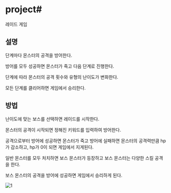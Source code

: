 # project# 
레이드 게임

## 설명

단계마다 몬스터의 공격을 방어한다.

방어를 모두 성공하면 몬스터가 죽고 다음 단계로 진행한다.

단계에 따라 몬스터의 공격 횟수와 유형의 난이도가 변화한다.

모든 단계를 클리어하면 게임에서 승리한다.

## 방법

난이도에 맞는 보스를 선택하면 레이드를 시작한다.

몬스터의 공격이 시작되면 정해진 키워드를 입력하여 방어한다.

공격으로부터 방어에 성공하면 몬스터가 죽고 방어에 실패하면 몬스터의 공격력만큼 hp가 감소하고, hp가 0이 되면 게임에서 지게된다.

일반 몬스터를 모두 처치하면 보스 몬스터가 등장하고 보스 몬스터는 다양한 스킬 공격을 한다.

보스 몬스터의 공격을 방어에 성공하면 게임에서 승리하게 된다.

![1](https://user-images.githubusercontent.com/42165138/44182645-c9c75f00-a142-11e8-8bea-5a83cd546b6f.PNG)

